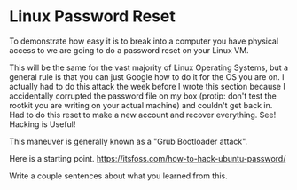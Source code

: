 # Linux Password Reset
To demonstrate how easy it is to break into a computer you have physical access to we are going to do a password reset on your Linux VM. 

This will be the same for the vast majority of Linux Operating Systems, but a general rule is that you can just Google how to do it for the OS you are on. I actually had to do this attack the week before I wrote this section because I accidentally corrupted the password file on my box (protip: don't test the rootkit you are writing on your actual machine) and couldn't get back in. Had to do this reset to make a new account and recover everything. See! Hacking is Useful!  

This maneuver is generally known as a "Grub Bootloader attack". 

Here is a starting point. <https://itsfoss.com/how-to-hack-ubuntu-password/>

Write a couple sentences about what you learned from this. 